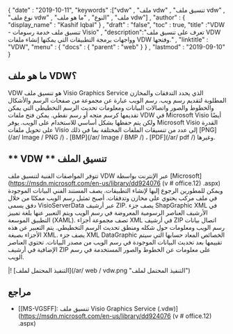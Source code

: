 {
  "date" : "2019-10-11",
  "keywords" :["vdw" , "ملف vdw" , "تنسيق ملف vdw" , "نوع ملف vdw" , "ملف" , "النوع" , "ما هو ملف vdw"] ,
  "author" : {
    "display_name" : "Kashif Iqbal"
} ,
  "draft" : "false",
  "toc" : true,
  "title" :"VDW - تنسيق ملف خدمة رسومات Visio" ,
  "description":"تعرف على تنسيق ملف VDW وواجهات برمجة التطبيقات التي يمكنها إنشاء ملفات VDW وفتحها." ,
  "linktitle" : "VDW",
  "menu" : {
    "docs" : {
      "parent" : "web"
}
} ,
  "lastmod" : "2019-09-10"
}
## ما هو ملف VDW؟
VDW هو تنسيق ملف Visio Graphics Service الذي يحدد التدفقات والمخازن المطلوبة لتقديم رسم ويب. رسم الويب عبارة عن مجموعة من صفحات الرسم والأشكال والخطوط والصور واتصالات البيانات ومعلومات تحديث الرسم التخطيطي التي يمكن تقديمها كرسم متجه أو رسم نقطي. يمكن فتح ملفات VDW في Microsoft Visio أيضًا ولكن يتم حفظها بشكل أساسي للاستخدام على الويب. يوفر Microsoft Visio القدرة على تحويل ملفات Visio إلى عدد من تنسيقات الملفات المختلفة بما في ذلك [PNG](/ar/ Image / PNG /) ، [BMP](/ar/ Image / BMP /) ، [PDF](/ar/ pdf /) وغيرها.

## ** VDW ** تنسيق الملف #

تتوفر المواصفات الفنية لتنسيق ملف VDW عبر الإنترنت بواسطة [Microsoft](https://msdn.microsoft.com/en-us/library/dd924076 (v # office.12) .aspx) ويمكن للمطورين الرجوع إليها لإنشاء التطبيقات. يصف المستند الفني البيانات الموجودة في ملف مركب يحتوي على مخازن وتدفقات. أصبح تمثيل رسم الويب ممكنًا من خلال دفق يسمى VisioServerData عبر أرشيف ZIP. يصف جزء ShapGraphic XML في الأرشيف العناصر الرسومية المعروضة في رسم الويب ويتم التعبير عنها بلغة تمييز التطبيق الموسعة (XAML). تصف مجموعة أجزاء XML في أرشيف ZIP اتصال بيانات رسم الويب ومعلومات حول شكله ومنطق تحديث الرسم التخطيطي. يتم التعبير عن هذه الأجزاء بصيغة XML. يصف جزء XML DataGraphic الخصائص المعاد حسابها التي سيتم تقييمها بعد تحديث البيانات الموجودة في رسم الويب من مصدر البيانات. تحتوي العناصر الإضافية في أرشيف ZIP على معلومات عن الخطوط والصور المستخدمة في رسم الويب.

|! [التنفيذ المحتمل لملف](/ar/ web / vdw.png "التنفيذ المحتمل لملف")

## مراجع ##

* [[MS-VGSFF]: تنسيق ملف Visio Graphics Service (.vdw)](https://msdn.microsoft.com/en-us/library/dd924076 (v # office.12) .aspx)

